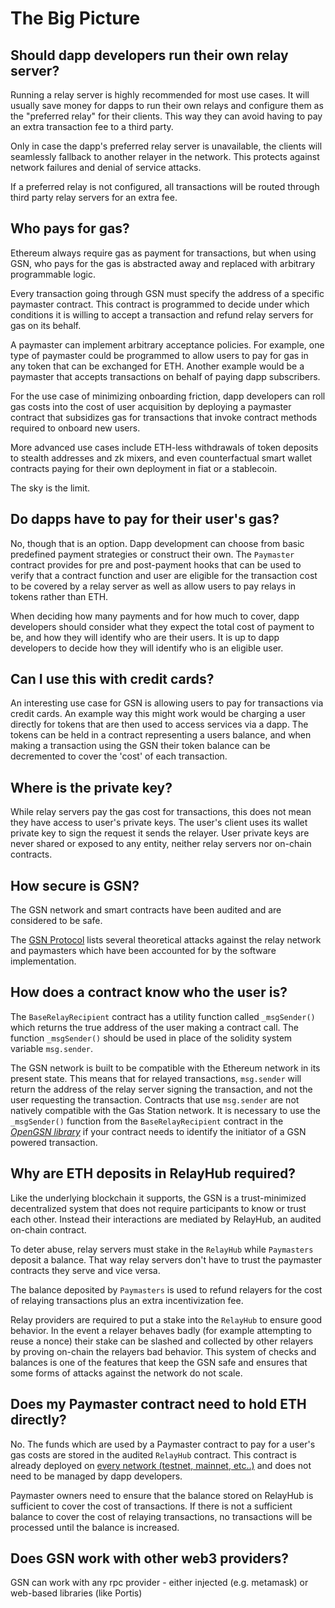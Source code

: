 # The Big Picture

## Should dapp developers run their own relay server? <a id="do_i_have_to_run_a_relayer?"></a>

Running a relay server is highly recommended for most use cases. It will
usually save money for dapps to run their own relays and configure them as the
"preferred relay" for their clients. This way they can avoid having to pay an
extra transaction fee to a third party. 

Only in case the dapp's preferred relay server is unavailable, the clients will
seamlessly fallback to another relayer in the network. This protects against
network failures and denial of service attacks.

If a preferred relay is not configured, all transactions will be routed through
third party relay servers for an extra fee.

## Who pays for gas? <a id="who_is_paying_the_gas?"></a>

Ethereum always require gas as payment for transactions, but when using GSN,
who pays for the gas is abstracted away and replaced with arbitrary
programmable logic.

Every transaction going through GSN must specify the address of a specific
paymaster contract.  This contract is programmed to decide under which
conditions it is willing to accept a transaction and refund relay servers for
gas on its behalf.

A paymaster can implement arbitrary acceptance policies. For example, one type
of paymaster could be programmed to allow users to pay for gas in any token
that can be exchanged for ETH.  Another example would be a paymaster that
accepts transactions on behalf of paying dapp subscribers. 

For the use case of minimizing onboarding friction, dapp developers can roll
gas costs into the cost of user acquisition by deploying a paymaster contract
that subsidizes gas for transactions that invoke contract methods required to
onboard new users.

More advanced use cases include ETH-less withdrawals of token deposits to
stealth addresses and zk mixers, and even counterfactual smart wallet contracts
paying for their own deployment in fiat or a stablecoin.

The sky is the limit. 

## Do dapps have to pay for their user's gas?</a>

No, though that is an option. Dapp development can choose from basic predefined
payment strategies or construct their own. The `Paymaster` contract provides
for pre and post-payment hooks that can be used to verify that a contract
function and user are eligible for the transaction cost to be covered by a
relay server as well as allow users to pay relays in tokens rather than ETH.

When deciding how many payments and for how much to cover, dapp developers
should consider what they expect the total cost of payment to be, and how they
will identify who are their users. It is up to dapp developers to decide how
they will identify who is an eligible user.

## Can I use this with credit cards? <a id="can_i_use_this_with_credit_cards?"></a>

An interesting use case for GSN is allowing users to pay for transactions via
credit cards. An example way this might work would be charging a user directly
for tokens that are then used to access services via a dapp. The tokens can be
held in a contract representing a users balance, and when making a transaction
using the GSN their token balance can be decremented to cover the 'cost' of
each transaction.

## Where is the private key? <a id="where_is_the_private_key?"></a>

While relay servers pay the gas cost for transactions, this does not mean they
have access to user's private keys.  The user's client uses its wallet private
key to sign the request it sends the relayer. User private keys are never
shared or exposed to any entity, neither relay servers nor on-chain contracts.

## How secure is GSN? <a id="is_gsn_secure?"></a>

The GSN network and smart contracts have been audited and are considered to be safe.

The [GSN Protocol](https://github.com/opengsn/gsn-protocol/blob/master/gsn-protocol.md) lists several theoretical attacks against the relay network and paymasters which have been accounted for by the software implementation.

## How does a contract know who the user is? <a id="how_do_i_know_who_the_user_is?"></a>

The `BaseRelayRecipient` contract has a utility function called `_msgSender()`
which returns the true address of the user making a contract call. The function
`_msgSender()` should be used in place of the solidity system variable
`msg.sender`.

The GSN network is built to be compatible with the Ethereum network in its
present state. This means that for relayed transactions, `msg.sender` will
return the address of the relay server signing the transaction, and not the
user requesting the transaction. Contracts that use `msg.sender` are not
natively compatible with the Gas Station network. It is necessary to use the
`_msgSender()` function from the `BaseRelayRecipient` contract in the [*OpenGSN
library*](../contracts/index.md) if your contract needs to identify the
initiator of a GSN powered transaction.

## Why are ETH deposits in RelayHub required?<a id="why_do_i_have_to_deposit_eth_in_the_relayhub?"></a>

Like the underlying blockchain it supports, the GSN is a trust-minimized
decentralized system that does not require participants to know or trust each
other. Instead their interactions are mediated by RelayHub, an audited on-chain
contract.

To deter abuse, relay servers must stake in the `RelayHub` while `Paymasters`
deposit a balance. That way relay servers don't have to trust the paymaster
contracts they serve and vice versa.

The balance deposited by `Paymasters` is used to refund relayers for the cost
of relaying transactions plus an extra incentivization fee.

Relay providers are required to put a stake into the `RelayHub` to ensure good
behavior. In the event a relayer behaves badly (for example attempting to reuse
a nonce) their stake can be slashed and collected by other relayers by proving
on-chain the relayers bad behavior. This system of checks and balances is one
of the features that keep the GSN safe and ensures that some forms of attacks
against the network do not scale.

## Does my Paymaster contract need to hold ETH directly? <a id="does_my_app_need_to_hold_money?"></a>

No. The funds which are used by a Paymaster contract to pay for a user's gas
costs are stored in the audited `RelayHub` contract. This contract is already
deployed on [every network (testnet, mainnet, etc..)](/networks) and does not
need to be managed by dapp developers.

Paymaster owners need to ensure that the balance stored on RelayHub is
sufficient to cover the cost of transactions. If there is not a sufficient
balance to cover the cost of relaying transactions, no transactions will be
processed until the balance is increased.

## Does GSN work with other web3 providers? <a id="does_it_work_with_other_web3_providers?"></a>

GSN can work with any rpc provider - either injected (e.g. metamask) or
web-based libraries (like Portis)
